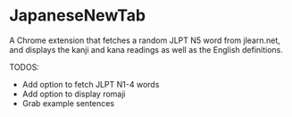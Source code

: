 # JapaneseNewTab

A Chrome extension that fetches a random JLPT N5 word from jlearn.net, and displays the kanji and kana readings as well as the English definitions.

TODOS:

* Add option to fetch JLPT N1-4 words
* Add option to display romaji
* Grab example sentences
